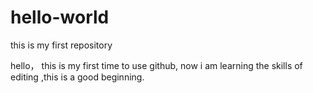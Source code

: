# hello-world
this is my first repository

hello， this is my first time to use github, now i am learning the skills of editing ,this is a good beginning.
